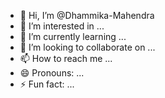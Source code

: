 - 👋 Hi, I’m @Dhammika-Mahendra
- 👀 I’m interested in ...
- 🌱 I’m currently learning ...
- 💞️ I’m looking to collaborate on ...
- 📫 How to reach me ...
- 😄 Pronouns: ...
- ⚡ Fun fact: ...

<!---
Dhammika-Mahendra/Dhammika-Mahendra is a ✨ special ✨ repository because its `README.md` (this file) appears on your GitHub profile.
You can click the Preview link to take a look at your changes.

## My Projects
### Public Repositories
- Project A: Description of Project A.
- Project B: Description of Project B.

### Private Repositories
- **Project X**: A private project focused on advanced web development techniques.
- **Project Y**: A private project involving mobile app development with Flutter.
- **Project Z**: A private game development project using Unity

--->
